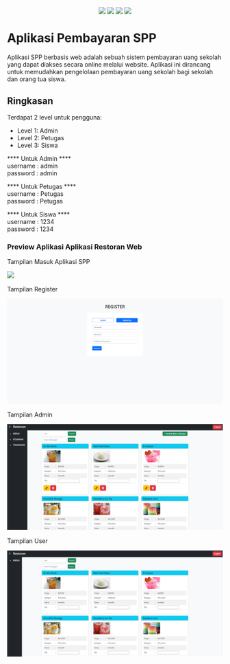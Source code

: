 <p align="center">
<img align="center" src="http://ForTheBadge.com/images/badges/built-with-love.svg"> <img align="center" src="http://ForTheBadge.com/images/badges/uses-html.svg"> <img align="center" src="http://ForTheBadge.com/images/badges/makes-people-smile.svg"> <img align="center" src="http://ForTheBadge.com/images/badges/built-by-developers.svg">
</p>

# Aplikasi Pembayaran SPP
Aplikasi SPP berbasis web adalah sebuah sistem pembayaran uang sekolah yang dapat diakses secara online melalui website. Aplikasi ini dirancang untuk memudahkan pengelolaan pembayaran uang sekolah bagi sekolah dan orang tua siswa.

 
## Ringkasan

Terdapat 2 level untuk pengguna:
- Level 1: Admin
- Level 2: Petugas
- Level 3: Siswa


**** Untuk Admin ****<br/>
username : admin <br/>
password : admin

**** Untuk Petugas ****<br/>
username : Petugas <br/>
password : Petugas

**** Untuk Siswa ****<br/>
username : 1234 <br/>
password : 1234


<h3>Preview Aplikasi Aplikasi Restoran Web</h3>
<p>Tampilan Masuk Aplikasi SPP</p>
<img src="https://drive.google.com/file/d/1LqXqjYyxeuN1TVsdxAdeD1W_LhIsTN8x/view?usp=sharing">

<p>Tampilan Register</p>
<img src="https://github.com/MuhamadRifqiAshari/Aplikasi-Restoran-Web-Versi-Ke3/blob/main/Dokumentasi/Tampilan%20Register.png">

<p>Tampilan Admin</p>
<img src="https://github.com/MuhamadRifqiAshari/Aplikasi-Restoran-Web-Versi-Ke3/blob/main/Dokumentasi/Tampilan%20Admin.png">

<p>Tampilan User</p>
<img src="https://github.com/MuhamadRifqiAshari/Aplikasi-Restoran-Web-Versi-Ke3/blob/main/Dokumentasi/Tampilan%20User.png">
